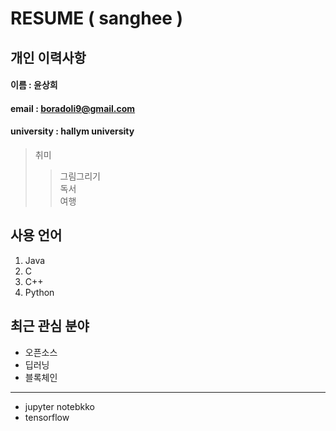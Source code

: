 # RESUME ( sanghee )

## 개인 이력사항 
#### 이름 : 윤상희
#### email : boradoli9@gmail.com
#### university : hallym university

> 취미
>> 그림그리기  
>> 독서  
>> 여행   

## 사용 언어
1. Java  
2. C  
3. C++  
4. Python

## 최근 관심 분야
* 오픈소스  
* 딥러닝  
* 블록체인  
*****
* jupyter notebkko
* tensorflow
